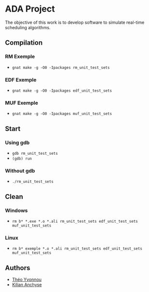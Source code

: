 # ADA Project

The objective of this work is to develop software to simulate real-time scheduling algorithms.

## Compilation

### RM Exemple

* `gnat make -g -O0 -Ipackages rm_unit_test_sets`

### EDF Exemple

* `gnat make -g -O0 -Ipackages edf_unit_test_sets`

### MUF Exemple

* `gnat make -g -O0 -Ipackages muf_unit_test_sets`

## Start

### Using gdb

* `gdb rm_unit_test_sets`
* `(gdb) run`

### Without gdb

* `./rm_unit_test_sets`

## Clean

### Windows

* `rm b* *.exe *.o *.ali rm_unit_test_sets edf_unit_test_sets muf_unit_test_sets`

### Linux

* `rm b* exemple *.o *.ali rm_unit_test_sets edf_unit_test_sets muf_unit_test_sets`

## Authors

* [Théo Yvonnou](https://github.com/tyvonnou)
* [Kilian Anchyse](https://github.com/anchyseK)
